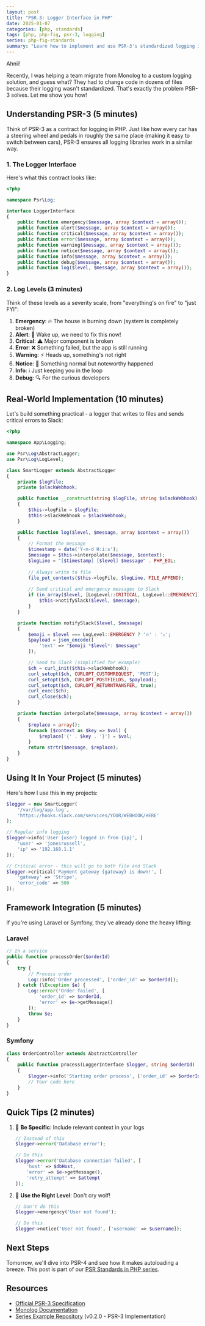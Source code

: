 ```yaml
---
layout: post
title: "PSR-3: Logger Interface in PHP"
date: 2025-01-07
categories: [php, standards]
tags: [php, php-fig, psr-3, logging]
series: php-fig-standards
summary: "Learn how to implement and use PSR-3's standardized logging interface in PHP applications, with practical examples of logging implementations and best practices for error handling."
---
```


Ahnii! 

Recently, I was helping a team migrate from Monolog to a custom logging solution, and guess what? They had to change code in dozens of files because their logging wasn't standardized. That's exactly the problem PSR-3 solves. Let me show you how!

## Understanding PSR-3 (5 minutes)

Think of PSR-3 as a contract for logging in PHP. Just like how every car has a steering wheel and pedals in roughly the same place (making it easy to switch between cars), PSR-3 ensures all logging libraries work in a similar way.

### 1. The Logger Interface

Here's what this contract looks like:

```php
<?php

namespace Psr\Log;

interface LoggerInterface
{
    public function emergency($message, array $context = array());
    public function alert($message, array $context = array());
    public function critical($message, array $context = array());
    public function error($message, array $context = array());
    public function warning($message, array $context = array());
    public function notice($message, array $context = array());
    public function info($message, array $context = array());
    public function debug($message, array $context = array());
    public function log($level, $message, array $context = array());
}
```

### 2. Log Levels (3 minutes)

Think of these levels as a severity scale, from "everything's on fire" to "just FYI":

1. **Emergency**: 🔥 The house is burning down (system is completely broken)
2. **Alert**: 🚨 Wake up, we need to fix this now!
3. **Critical**: ⚠️ Major component is broken
4. **Error**: ❌ Something failed, but the app is still running
5. **Warning**: ⚡ Heads up, something's not right
6. **Notice**: 📢 Something normal but noteworthy happened
7. **Info**: ℹ️ Just keeping you in the loop
8. **Debug**: 🔍 For the curious developers

## Real-World Implementation (10 minutes)

Let's build something practical - a logger that writes to files and sends critical errors to Slack:

```php
<?php

namespace App\Logging;

use Psr\Log\AbstractLogger;
use Psr\Log\LogLevel;

class SmartLogger extends AbstractLogger
{
    private $logFile;
    private $slackWebhook;

    public function __construct(string $logFile, string $slackWebhook)
    {
        $this->logFile = $logFile;
        $this->slackWebhook = $slackWebhook;
    }

    public function log($level, $message, array $context = array())
    {
        // Format the message
        $timestamp = date('Y-m-d H:i:s');
        $message = $this->interpolate($message, $context);
        $logLine = "[$timestamp] [$level] $message" . PHP_EOL;
        
        // Always write to file
        file_put_contents($this->logFile, $logLine, FILE_APPEND);
        
        // Send critical and emergency messages to Slack
        if (in_array($level, [LogLevel::CRITICAL, LogLevel::EMERGENCY])) {
            $this->notifySlack($level, $message);
        }
    }

    private function notifySlack($level, $message)
    {
        $emoji = $level === LogLevel::EMERGENCY ? '🔥' : '⚠️';
        $payload = json_encode([
            'text' => "$emoji *$level*: $message"
        ]);

        // Send to Slack (simplified for example)
        $ch = curl_init($this->slackWebhook);
        curl_setopt($ch, CURLOPT_CUSTOMREQUEST, 'POST');
        curl_setopt($ch, CURLOPT_POSTFIELDS, $payload);
        curl_setopt($ch, CURLOPT_RETURNTRANSFER, true);
        curl_exec($ch);
        curl_close($ch);
    }

    private function interpolate($message, array $context = array())
    {
        $replace = array();
        foreach ($context as $key => $val) {
            $replace['{' . $key . '}'] = $val;
        }
        return strtr($message, $replace);
    }
}
```

## Using It In Your Project (5 minutes)

Here's how I use this in my projects:

```php
$logger = new SmartLogger(
    '/var/log/app.log',
    'https://hooks.slack.com/services/YOUR/WEBHOOK/HERE'
);

// Regular info logging
$logger->info('User {user} logged in from {ip}', [
    'user' => 'jonesrussell',
    'ip' => '192.168.1.1'
]);

// Critical error - this will go to both file and Slack
$logger->critical('Payment gateway {gateway} is down!', [
    'gateway' => 'Stripe',
    'error_code' => 500
]);
```

## Framework Integration (5 minutes)

If you're using Laravel or Symfony, they've already done the heavy lifting:

### Laravel
```php
// In a service
public function processOrder($orderId)
{
    try {
        // Process order
        Log::info('Order processed', ['order_id' => $orderId]);
    } catch (\Exception $e) {
        Log::error('Order failed', [
            'order_id' => $orderId,
            'error' => $e->getMessage()
        ]);
        throw $e;
    }
}
```

### Symfony
```php
class OrderController extends AbstractController
{
    public function process(LoggerInterface $logger, string $orderId)
    {
        $logger->info('Starting order process', ['order_id' => $orderId]);
        // Your code here
    }
}
```

## Quick Tips (2 minutes)

1. 🎯 **Be Specific**: Include relevant context in your logs
   ```php
   // Instead of this
   $logger->error('Database error');
   
   // Do this
   $logger->error('Database connection failed', [
       'host' => $dbHost,
       'error' => $e->getMessage(),
       'retry_attempt' => $attempt
   ]);
   ```

2. 🎨 **Use the Right Level**: Don't cry wolf!
   ```php
   // Don't do this
   $logger->emergency('User not found');
   
   // Do this
   $logger->notice('User not found', ['username' => $username]);
   ```

## Next Steps

Tomorrow, we'll dive into PSR-4 and see how it makes autoloading a breeze. This post is part of our [PSR Standards in PHP series](/blog/psr-standards-in-php-practical-guide-for-developers).

## Resources

- [Official PSR-3 Specification](https://www.php-fig.org/psr/psr-3/)
- [Monolog Documentation](https://github.com/Seldaek/monolog)
- [Series Example Repository](https://github.com/jonesrussell/php-fig-guide) (v0.2.0 - PSR-3 Implementation) 